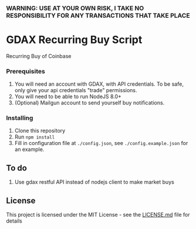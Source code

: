 ### WARNING: USE AT YOUR OWN RISK, I TAKE NO RESPONSIBILITY FOR ANY TRANSACTIONS THAT TAKE PLACE

# GDAX Recurring Buy Script

Recurring Buy of Coinbase

### Prerequisites
1. You will need an account with GDAX, with API credentials. To be safe, only give your api credentials "trade" permissions.
2. You will need to be able to run NodeJS 8.0+
3. (Optional) Mailgun account to send yourself buy notifications.

### Installing
1. Clone this repository
2. Run `npm install`
3. Fill in configuration file at `./config.json`, see `./config.example.json` for an example.

## To do
1. Use gdax restful API instead of nodejs client to make market buys

## License

This project is licensed under the MIT License - see the [LICENSE.md](LICENSE.md) file for details
